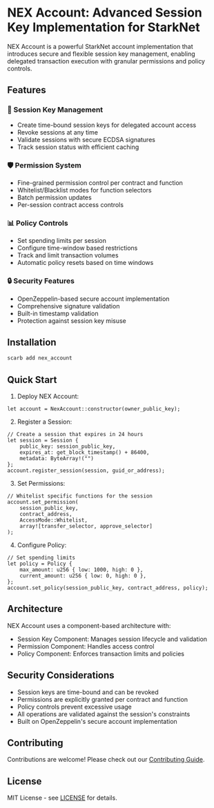 # NEX Account: Advanced Session Key Implementation for StarkNet

NEX Account is a powerful StarkNet account implementation that introduces secure and flexible session key management, enabling delegated transaction execution with granular permissions and policy controls.

## Features

### 🔑 Session Key Management
- Create time-bound session keys for delegated account access
- Revoke sessions at any time
- Validate sessions with secure ECDSA signatures
- Track session status with efficient caching

### 🛡️ Permission System
- Fine-grained permission control per contract and function
- Whitelist/Blacklist modes for function selectors
- Batch permission updates
- Per-session contract access controls

### 📊 Policy Controls
- Set spending limits per session
- Configure time-window based restrictions
- Track and limit transaction volumes
- Automatic policy resets based on time windows

### 🔒 Security Features
- OpenZeppelin-based secure account implementation
- Comprehensive signature validation
- Built-in timestamp validation
- Protection against session key misuse

## Installation

```bash
scarb add nex_account
```

## Quick Start

1. Deploy NEX Account:
```cairo
let account = NexAccount::constructor(owner_public_key);
```

2. Register a Session:
```cairo
// Create a session that expires in 24 hours
let session = Session {
    public_key: session_public_key,
    expires_at: get_block_timestamp() + 86400,
    metadata: ByteArray!("")
};
account.register_session(session, guid_or_address);
```

3. Set Permissions:
```cairo
// Whitelist specific functions for the session
account.set_permission(
    session_public_key,
    contract_address,
    AccessMode::Whitelist,
    array![transfer_selector, approve_selector]
);
```

4. Configure Policy:
```cairo
// Set spending limits
let policy = Policy {
    max_amount: u256 { low: 1000, high: 0 },
    current_amount: u256 { low: 0, high: 0 },
};
account.set_policy(session_public_key, contract_address, policy);
```

## Architecture

NEX Account uses a component-based architecture with:
- Session Key Component: Manages session lifecycle and validation
- Permission Component: Handles access control
- Policy Component: Enforces transaction limits and policies

## Security Considerations

- Session keys are time-bound and can be revoked
- Permissions are explicitly granted per contract and function
- Policy controls prevent excessive usage
- All operations are validated against the session's constraints
- Built on OpenZeppelin's secure account implementation

## Contributing

Contributions are welcome! Please check out our [Contributing Guide](CONTRIBUTING.md).

## License

MIT License - see [LICENSE](LICENSE) for details.
